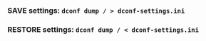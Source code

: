 ### SAVE settings: `dconf dump / > dconf-settings.ini`

### RESTORE settings: `dconf dump / < dconf-settings.ini`
